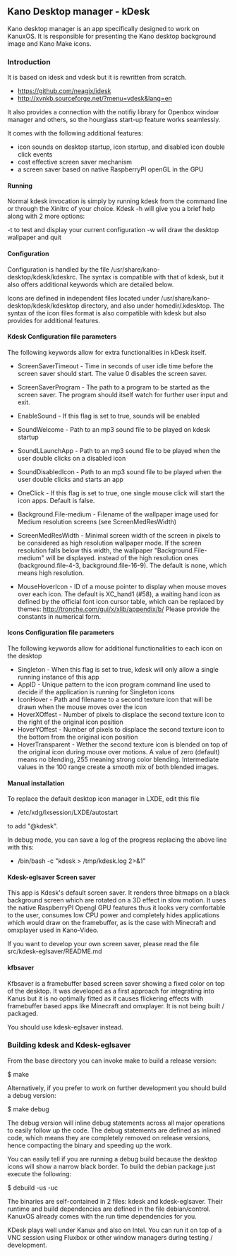 ## Kano Desktop manager - kDesk

Kano desktop manager is an app specifically designed to work on KanuxOS.
It is responsible for presenting the Kano desktop background image and Kano Make icons.

### Introduction

It is based on idesk and vdesk but it is rewritten from scratch.

 * https://github.com/neagix/idesk
 * http://xvnkb.sourceforge.net/?menu=vdesk&lang=en

It also provides a connection with the notifiy library for Openbox window manager
and others, so the hourglass start-up feature works seamlessly.

It comes with the following additional features:

 * icon sounds on desktop startup, icon startup, and disabled icon double click events
 * cost effective screen saver mechanism
 * a screen saver based on native RaspberryPI openGL in the GPU

#### Running

Normal kdesk invocation is simply by running kdesk from the command line or through the Xinitrc of your choice.
Kdesk -h will give you a brief help along with 2 more options:

 -t to test and display your current configuration
 -w will draw the desktop wallpaper and quit

#### Configuration

Configuration is handled by the file /usr/share/kano-desktop/kdesk/kdeskrc.
The syntax is compatible with that of kdesk, but it also offers additional
keywords which are detailed below.

Icons are defined in independent files located under /usr/share/kano-desktop/kdesk/kdesktop
directory, and also under homedir/.kdesktop. The syntax of the icon files format
is also compatible with kdesk but also provides for additional features.

#### Kdesk Configuration file parameters

The following keywords allow for extra functionalities in kDesk itself.

 * ScreenSaverTimeout - Time in seconds of user idle time before the screen saver should start. The value 0 disables the screen saver.
 * ScreenSaverProgram - The path to a program to be started as the screen saver. The program should itself watch for further user input and exit.

 * EnableSound - If this flag is set to true, sounds will be enabled
 * SoundWelcome - Path to an mp3 sound file to be played on kdesk startup
 * SoundLLaunchApp - Path to an mp3 sound file to be played when the user double clicks on a disabled icon
 * SoundDisabledIcon - Path to an mp3 sound file to be played when the user double clicks and starts an app
 * OneClick - If this flag is set to true, one single mouse click will start the icon apps. Default is false.
 * Background.File-medium - Filename of the wallpaper image used for Medium resolution screens (see ScreenMedResWidth)
 * ScreenMedResWidth - Minimal screen width of the screen in pixels to be considered as high resolution wallpaper mode.
                       If the screen resolution falls below this width, the wallpaper "Background.File-medium" will be displayed.
		       instead of the high resolution ones (background.file-4-3, background.file-16-9). The default is none, which means high resolution.
 * MouseHoverIcon - ID of a mouse pointer to display when mouse moves over each icon. The default is XC_hand1 (#58), a waiting hand icon
                    as defined by the official font icon cursor table, which can be replaced by themes: http://tronche.com/gui/x/xlib/appendix/b/
		    Please provide the constants in numerical form.

#### Icons Configuration file parameters

The following keywords allow for additional functionalities to each icon on the desktop

 * Singleton - When this flag is set to true, kdesk will only allow a single running instance of this app
 * AppID - Unique pattern to the icon program command line used to decide if the application is running for Singleton icons
 * IconHover - Path and filename to a second texture icon that will be drawn when the mouse moves over the icon
 * HoverXOffest - Number of pixels to displace the second texture icon to the right of the original icon position
 * HoverYOffest - Number of pixels to displace the second texture icon to the bottom from the original icon position
 * HoverTransparent - Wether the second texture icon is blended on top of the original icon during mouse over motions.
    A value of zero (default) means no blending, 255 meaning strong color blending. Intermediate values in the 100 range 
    create a smooth mix of both blended images.

#### Manual installation

To replace the default desktop icon manager in LXDE, edit this file

  * /etc/xdg/lxsession/LXDE/autostart

to add "@kdesk".

In debug mode, you can save a log of the progress replacing the above line with this:

  * /bin/bash -c "kdesk > /tmp/kdesk.log 2>&1"

#### Kdesk-eglsaver Screen saver

This app is Kdesk's default screen saver. It renders three bitmaps on a black background screen which are rotated
on a 3D effect in slow motion. It uses the native RaspberryPI Opengl GPU features thus it looks very comfortable to
the user, consumes low CPU power and completely hides applications which would draw on the framebuffer, as is the
case with Minecraft and omxplayer used in Kano-Video.

If you want to develop your own screen saver, please read the file src/kdesk-eglsaver/README.md

#### kfbsaver

Kfbsaver is a framebuffer based screen saver showing a fixed color on top of the desktop.
It was developed as a first approach for integrating into Kanus but it is no optimally fitted as it causes
flickering effects with framebuffer based apps like Minecraft and omxplayer. It is not being built / packaged.

You should use kdesk-eglsaver instead.

### Building kdesk and Kdesk-eglsaver

From the base directory you can invoke make to build a release version:

 $ make

Alternatively, if you prefer to work on further development you should build a debug version:

 $ make debug

The debug version will inline debug statements across all major operations to easily follow up the code.
The debug statements are defined as inlined code, which means they are completely removed on release versions,
hence compacting the binary and speeding up the work.

You can easily tell if you are running a debug build because the desktop icons will show a narrow black border.
To build  the debian package just execute the following:

 $ debuild -us -uc

The binaries are self-contained in 2 files: kdesk and kdesk-eglsaver. Their runtime and build dependencies
are defined in the file debian/control. KanuxOS already comes with the run time dependencies for you.

KDesk plays well under Kanux and also on Intel. You can run it on top of a VNC session using Fluxbox or other
window managers during testing / development.
